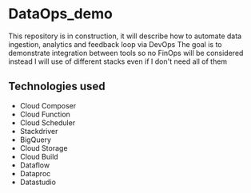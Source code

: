 # DataOps_demo
This repository is in construction, it will describe how to automate data ingestion, analytics and feedback loop via DevOps
The goal is to demonstrate integration between tools so no FinOps will be considered instead I will use of different stacks even if I don't need all of them

## Technologies used
* Cloud Composer
* Cloud Function
* Cloud Scheduler
* Stackdriver
* BigQuery
* Cloud Storage
* Cloud Build
* Dataflow
* Dataproc
* Datastudio
